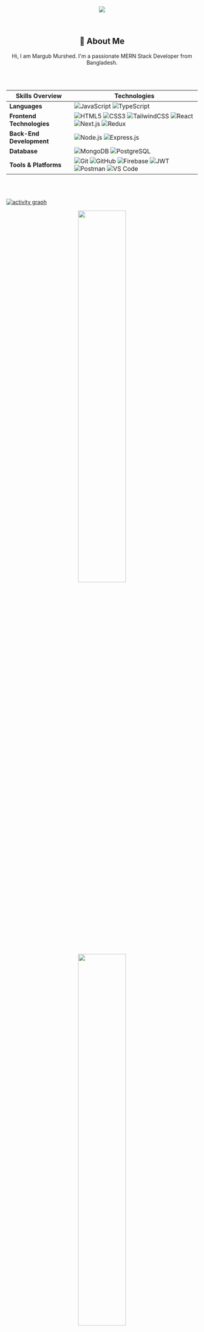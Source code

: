 <div align="center">
  <img src="https://i.ibb.co.com/C3ZnGCKJ/1687866980840.jpg"  />
</div>
<br>
<br>

<h2 align="center">💫 About Me</h2>
<p align="center">Hi, I am Margub Murshed. I'm a passionate MERN Stack Developer from Bangladesh.</p>

<br>
<br>

<div align="center">

|       Skills Overview        | Technologies                                                                                                                                                                                                                          |
|-----------------------|---------------------------------------------------------------------------------------------------------------------------------------------------------------------------------------------------------------------------------------|
| **Languages**         | ![JavaScript](https://img.shields.io/badge/-JavaScript-333333?style=flat&logo=javascript) ![TypeScript](https://img.shields.io/badge/-TypeScript-333333?style=flat&logo=typescript)                                                      |
| **Frontend Technologies** | ![HTML5](https://img.shields.io/badge/-HTML5-333333?style=flat&logo=html5) ![CSS3](https://img.shields.io/badge/-CSS3-333333?style=flat&logo=css3) ![TailwindCSS](https://img.shields.io/badge/TailwindCSS-333333?style=flat&logo=tailwindcss) ![React](https://img.shields.io/badge/-React-333333?style=flat&logo=react) ![Next.js](https://img.shields.io/badge/-Next.js-333333?style=flat&logo=next.js) ![Redux](https://img.shields.io/badge/-Redux-333333?style=flat&logo=redux) |
| **Back-End Development** | ![Node.js](https://img.shields.io/badge/-Node.js-333333?style=flat&logo=node.js) ![Express.js](https://img.shields.io/badge/-Express.js-333333?style=flat&logo=express) |
| **Database**          | ![MongoDB](https://img.shields.io/badge/-MongoDB-333333?style=flat&logo=mongodb) ![PostgreSQL](https://img.shields.io/badge/-PostgreSQL-333333?style=flat&logo=postgresql)                                                          |
| **Tools & Platforms** | ![Git](https://img.shields.io/badge/-Git-333333?style=flat&logo=git) ![GitHub](https://img.shields.io/badge/-GitHub-333333?style=flat&logo=github) ![Firebase](https://img.shields.io/badge/-Firebase-333333?style=flat&logo=firebase) ![JWT](https://img.shields.io/badge/-JWT-333333?style=flat&logo=json-web-tokens) ![Postman](https://img.shields.io/badge/-Postman-333333?style=flat&logo=postman) ![VS Code](https://img.shields.io/badge/-VS%20Code-333333?style=flat&logo=visual-studio-code) |


</div>

<br>
<br>

[![activity graph](https://github-readme-activity-graph.vercel.app/graph?username=margubmurshed&theme=github-dark-dimmed&custom_title=My%20Github%20Activity%20Graph&hide_border=true)](https://github.com/margubmurshed/github-readme-activity-graph)

<p align="center">
  <img height="50%" width="auto" src ="https://github-readme-stats.vercel.app/api?username=margubmurshed&show_icons=true&count_private=true&theme=dark&hide_border=true&hide=issues,contribs&bg_color=00000000">
  <img height="50%" width="auto" src ="https://github-readme-stats.vercel.app/api/top-langs/?username=margubmurshed&layout=compact&hide_border=true&theme=dark&bg_color=00000000&langs_count=6">
  <img height="50%" width="auto" src ="https://streak-stats.demolab.com?user=margubmurshed&theme=dark&short_numbers=true">
</p>
